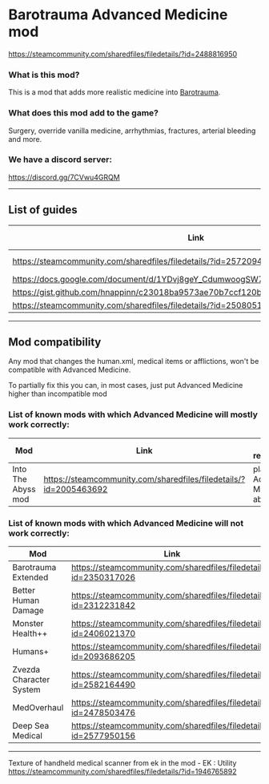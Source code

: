 # Barotrauma Advanced Medicine mod

<https://steamcommunity.com/sharedfiles/filedetails/?id=2488816950>

### What is this mod?

This is a mod that adds more realistic medicine into [Barotrauma](https://barotraumagame.com).

### What does this mod add to the game?

Surgery, override vanilla medicine, arrhythmias, fractures, arterial bleeding and more.

### We have a discord server:

<https://discord.gg/7CVwu4GRQM>

---

## List of guides

Link | Up to date? | Language
-- | -- | --
<https://steamcommunity.com/sharedfiles/filedetails/?id=2572094170> | Up to date | Russian
<https://docs.google.com/document/d/1YDvj8geY_CdumwoogSW73Anz7nhhu64ASTH2nLnu2nU> | Outdated | English
<https://gist.github.com/hnappinn/c23018ba9573ae70b7ccf120b4fbe2d0> | Outdated | English
<https://steamcommunity.com/sharedfiles/filedetails/?id=2508051334> | Outdated | Russian

---

## Mod compatibility

Any mod that changes the human.xml, medical items or afflictions, won't be compatible with Advanced Medicine.

To partially fix this you can, in most cases, just put Advanced Medicine higher than incompatible mod

### List of known mods with which Advanced Medicine will mostly work correctly:

Mod | Link | Special requirments
-- | -- | --
Into The Abyss mod | <https://steamcommunity.com/sharedfiles/filedetails/?id=2005463692> | place Advanced Medicine above it


### List of known mods with which Advanced Medicine will not work correctly:

Mod | Link
-- | --
Barotrauma Extended | <https://steamcommunity.com/sharedfiles/filedetails/?id=2350317026>
Better Human Damage | <https://steamcommunity.com/sharedfiles/filedetails/?id=2312231842>
Monster Health++ | <https://steamcommunity.com/sharedfiles/filedetails/?id=2406021370>
Humans+ | <https://steamcommunity.com/sharedfiles/filedetails/?id=2093686205>
Zvezda Character System | <https://steamcommunity.com/sharedfiles/filedetails/?id=2582164490>
MedOverhaul | <https://steamcommunity.com/sharedfiles/filedetails/?id=2478503476>
Deep Sea Medical | https://steamcommunity.com/sharedfiles/filedetails/?id=2577950156

---

Texture of handheld medical scanner from ek in the mod - EK : Utility <https://steamcommunity.com/sharedfiles/filedetails/?id=1946765892>
